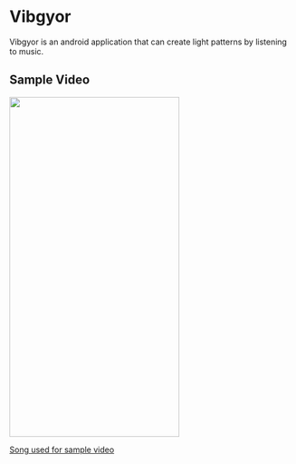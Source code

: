 # Vibgyor
Vibgyor is an android application that can create light patterns by listening to music.

## Sample Video
<img src="https://user-images.githubusercontent.com/56648862/115985029-8ac25a80-a5c7-11eb-8010-bbf2f5d1c8ea.gif" width="300" height="600"/>

<a href="https://www.youtube.com/watch?v=_3pp5sjo47Y&t=3s">Song used for sample video</a>
